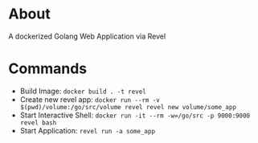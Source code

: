 # About
A dockerized Golang Web Application via Revel

# Commands
* Build Image: `docker build . -t revel`
* Create new revel app: `docker run --rm -v $(pwd)/volume:/go/src/volume revel revel new volume/some_app`
* Start Interactive Shell: `docker run -it --rm -w=/go/src -p 9000:9000 revel bash`
* Start Application: `revel run -a some_app`